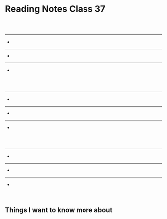 # Reading Notes Class 37

<br>

## 

****

- 

****

- 

****

- 

<br>

## 

****

- 

****

- 

****

- 

<br>

##

****

- 

****

- 

****

- 

<br>

## Things I want to know more about
